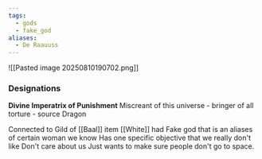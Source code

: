 ```yaml
---
tags:
  - gods
  - fake_god
aliases:
  - De Raauuss
---
```

![[Pasted image 20250810190702.png]]

### Designations
**Divine Imperatrix of Punishment**
Miscreant of this universe - bringer of all torture - source Dragon


Connected to Gild of [[Baal]] item [[White]] had
Fake god that is an aliases of certain woman we know
Has one specific objective that we really don't like
Don't care about us
Just wants to make sure people don't go to space.

